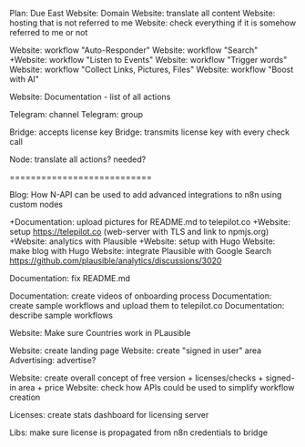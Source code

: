 Plan: Due East
Website: Domain
Website: translate all content
Website: hosting that is not referred to me
Website: check everything if it is somehow referred to me or not


Website: workflow "Auto-Responder"
Website: workflow "Search"
+Website: workflow "Listen to Events"
Website: workflow "Trigger words"
Website: workflow "Collect Links, Pictures, Files"
Website: workflow "Boost with AI"

Website: Documentation - list of all actions


Telegram: channel
Telegram: group

Bridge: accepts license key
Bridge: transmits license key with every check call

Node: translate all actions? needed?



===========================

Blog: How N-API can be used to add advanced integrations to n8n using custom nodes

+Documentation: upload pictures for README.md to telepilot.co
 +Website:	setup https://telepilot.co (web-server with TLS and link to npmjs.org)
 +Website: analytics with Plausible
 +Website: setup with Hugo
 Website: make blog with Hugo
 Website: integrate Plausible with Google Search https://github.com/plausible/analytics/discussions/3020
 
 Documentation:	fix README.md
 
 Documentation: create videos of onboarding process
 Documentation: create sample workflows and upload them to telepilot.co
 Documentation: describe sample workflows

 Website: Make sure Countries work in PLausible
 
 Website: create landing page
 Website: create "signed in user" area
 Advertising: advertise?

 Website: create overall concept of free version + licenses/checks + signed-in area + price
 Website: check how APIs could be used to simplify workflow creation

 Licenses: create stats dashboard for licensing server

 Libs:	make sure license is propagated from n8n credentials to bridge
 
 
